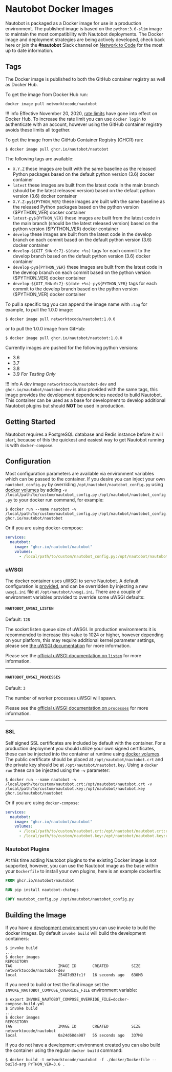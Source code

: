 # Nautobot Docker Images

Nautobot is packaged as a Docker image for use in a production environment. The published image is based on the `python:3.6-slim` image to maintain the most compatibility with Nautobot deployments. The Docker image and deployment strategies are being actively developed, check back here or join the **#nautobot** Slack channel on [Network to Code](https://networktocode.slack.com) for the most up to date information.

## Tags

The Docker image is published to both the GitHub container registry as well as Docker Hub.

To get the image from Docker Hub run:

```no-highlight
docker image pull networktocode/nautobot
```

!!! info
    Effective November 20, 2020, [rate limits](https://www.docker.com/increase-rate-limits) have gone into effect on Docker Hub.  To increase the rate limit you can use `docker login` to authenticate with an account, however using the GitHub container registry avoids these limits all together.

To get the image from the GitHub Container Registry (GHCR) run:

```no-highlight
$ docker image pull ghcr.io/nautobot/nautobot
```

The following tags are available:

* `X.Y.Z` these images are built with the same baseline as the released Python packages based on the default python version (3.6) docker container
* `latest` these images are built from the latest code in the main branch (should be the latest released version) based on the default python version (3.6) docker container
* `X.Y.Z-py${PYTHON_VER}` these images are built with the same baseline as the released Python packages based on the python version ($PYTHON_VER) docker container
* `latest-py${PYTHON_VER}` these images are built from the latest code in the main branch (should be the latest released version) based on the python version ($PYTHON_VER) docker container
* `develop` these images are built from the latest code in the develop branch on each commit based on the default python version (3.6) docker container
* `develop-${GIT_SHA:0:7}-$(date +%s)` tags for each commit to the develop branch based on the default python version (3.6) docker container
* `develop-py${PYTHON_VER}` these images are built from the latest code in the develop branch on each commit based on the python version ($PYTHON_VER) docker container
* `develop-${GIT_SHA:0:7}-$(date +%s)-py${PYTHON_VER}` tags for each commit to the develop branch based on the python version ($PYTHON_VER) docker container

To pull a specific tag you can append the image name with `:tag` for example, to pull the 1.0.0 image:

```no-highlight
$ docker image pull networktocode/nautobot:1.0.0
```

or to pull the 1.0.0 image from GitHub:

```no-highlight
$ docker image pull ghcr.io/nautobot/nautobot:1.0.0
```

Currently images are pushed for the following python versions:

* 3.6
* 3.7
* 3.8
* 3.9 _For Testing Only_

!!! info
    A dev image `networktocode/nautobot-dev` and `ghcr.io/nautobot/nautobot-dev` is also provided with the same tags, this image provides the development dependencies needed to build Nautobot.  This container can be used as a base for development to develop additional Nautobot plugins but should **NOT** be used in production.

## Getting Started

Nautobot requires a PostgreSQL database and Redis instance before it will start, because of this the quickest and easiest way to get Nautobot running is with `docker-compose`.

## Configuration

Most configuration parameters are available via environment variables which can be passed to the container.  If you desire you can inject your own `nautobot_config.py` by overriding `/opt/nautobot/nautobot_config.py` using [docker volumes](https://docs.docker.com/storage/volumes/) by adding `-v /local/path/to/custom/nautobot_config.py:/opt/nautobot/nautobot_config.py` to your docker run command, for example:

```no-highlight
$ docker run --name nautobot -v /local/path/to/custom/nautobot_config.py:/opt/nautobot/nautobot_config.py ghcr.io/nautobot/nautobot
```

Or if you are using docker-compose:

```yaml
services:
  nautobot:
    image: "ghcr.io/nautobot/nautobot"
    volumes:
      - /local/path/to/custom/nautobot_config.py:/opt/nautobot/nautobot_config.py:ro
```

### uWSGI

The docker container uses [uWSGI](https://uwsgi-docs.readthedocs.io/) to serve Nautobot.  A default configuration is [provided](/docker/uwsgi.ini), and can be overridden by injecting a new `uwsgi.ini` file at `/opt/nautobot/uwsgi.ini`.  There are a couple of environment variables provided to override some uWSGI defaults:

#### `NAUTOBOT_UWSGI_LISTEN`

Default: `128`

The socket listen queue size of uWSGI.  In production environments it is recommended to increase this value to 1024 or higher, however depending on your platform, this may require additional kernel parameter settings, please see [the uWSGI documentation](https://uwsgi-docs.readthedocs.io/en/latest/articles/TheArtOfGracefulReloading.html#the-listen-queue) for more information.

Please see the [official uWSGI documentation on `listen`](https://uwsgi-docs.readthedocs.io/en/latest/Options.html?highlight=listen#listen) for more information.

---

#### `NAUTOBOT_UWSGI_PROCESSES`

Default: `3`

The number of worker processes uWSGI will spawn.

Please see the [official uWSGI documentation on `processes`](https://uwsgi-docs.readthedocs.io/en/latest/Options.html?highlight=processes#processes) for more information.

---

### SSL

Self signed SSL certificates are included by default with the container.  For a production deployment you should utilize your own signed certificates, these can be injected into the container at runtime using [docker volumes](https://docs.docker.com/storage/volumes/).  The public certificate should be placed at `/opt/nautobot/nautobot.crt` and the private key should be at `/opt/nautobot/nautobot.key`.  Using a `docker run` these can be injected using the `-v` parameter:

```no-highlight
$ docker run --name nautobot -v /local/path/to/custom/nautobot.crt:/opt/nautobot/nautobot.crt -v /local/path/to/custom/nautobot.key:/opt/nautobot/nautobot.key ghcr.io/nautobot/nautobot
```

Or if you are using `docker-compose`:

```yaml
services:
  nautobot:
    image: "ghcr.io/nautobot/nautobot"
    volumes:
      - /local/path/to/custom/nautobot.crt:/opt/nautobot/nautobot.crt:ro
      - /local/path/to/custom/nautobot.key:/opt/nautobot/nautobot.key:ro
```

### Nautobot Plugins

At this time adding Nautobot plugins to the existing Docker image is not supported, however, you can use the Nautobot image as the base within your `Dockerfile` to install your own plugins, here is an example dockerfile:

```dockerfile
FROM ghcr.io/nautobot/nautobot

RUN pip install nautobot-chatops

COPY nautobot_config.py /opt/nautobot/nautobot_config.py
```

## Building the Image

If you have a [development environment](/development/getting-started/#setting-up-your-development-environment) you can use invoke to build the docker images.  By default `invoke build` will build the development containers:

```no-highlight
$ invoke build
...
$ docker images
REPOSITORY                                                                TAG                    IMAGE ID       CREATED          SIZE
networktocode/nautobot-dev                                                local                  25487d93fc1f   16 seconds ago   630MB
```

If you need to build or test the final image set the `INVOKE_NAUTOBOT_COMPOSE_OVERRIDE_FILE` environment variable:

```no-highlight
$ export INVOKE_NAUTOBOT_COMPOSE_OVERRIDE_FILE=docker-compose.build.yml
$ invoke build
...
$ docker images
REPOSITORY                                                                TAG                    IMAGE ID       CREATED          SIZE
networktocode/nautobot                                                    local                  0a24d68da987   55 seconds ago   337MB
```

If you do not have a development environment created you can also build the container using the regular `docker build` command:

```no-highlight
$ docker build -t networktocode/nautobot -f ./docker/Dockerfile --build-arg PYTHON_VER=3.6 .
```
